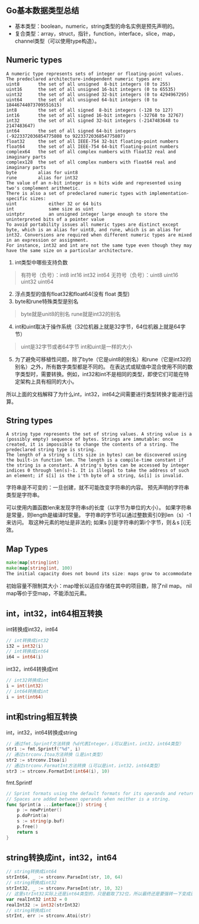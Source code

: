 Go基本数据类型总结
---------------
- 基本类型：boolean，numeric，string类型的命名实例是预先声明的。
- 复合类型：array，struct，指针，function，interface，slice，map，channel类型（可以使用type构造）。

## Numeric types

```
A numeric type represents sets of integer or floating-point values. The predeclared architecture-independent numeric types are:
uint8       the set of all unsigned  8-bit integers (0 to 255)
uint16      the set of all unsigned 16-bit integers (0 to 65535)
uint32      the set of all unsigned 32-bit integers (0 to 4294967295)
uint64      the set of all unsigned 64-bit integers (0 to 18446744073709551615)
int8        the set of all signed  8-bit integers (-128 to 127)
int16       the set of all signed 16-bit integers (-32768 to 32767)
int32       the set of all signed 32-bit integers (-2147483648 to 2147483647)
int64       the set of all signed 64-bit integers (-9223372036854775808 to 9223372036854775807)
float32     the set of all IEEE-754 32-bit floating-point numbers
float64     the set of all IEEE-754 64-bit floating-point numbers
complex64   the set of all complex numbers with float32 real and imaginary parts
complex128  the set of all complex numbers with float64 real and imaginary parts
byte        alias for uint8
rune        alias for int32
The value of an n-bit integer is n bits wide and represented using two's complement arithmetic.
There is also a set of predeclared numeric types with implementation-specific sizes:
uint            either 32 or 64 bits
int             same size as uint
uintptr         an unsigned integer large enough to store the uninterpreted bits of a pointer value
To avoid portability issues all numeric types are distinct except byte, which is an alias for uint8, and rune, which is an alias for int32. Conversions are required when different numeric types are mixed in an expression or assignment. 
For instance, int32 and int are not the same type even though they may have the same size on a particular architecture.
```

1. int类型中哪些支持负数
> 有符号（负号）：int8 int16 int32 int64
> 无符号（负号）：uint8 uint16 uint32 uint64
2. 浮点类型的值有float32和float64(没有 float 类型)
3. byte和rune特殊类型是别名
> byte就是unit8的别名
> rune就是int32的别名
4. int和uint取决于操作系统（32位机器上就是32字节，64位机器上就是64字节）
> uint是32字节或者64字节
> int和uint是一样的大小
5. 为了避免可移植性问题，除了byte（它是uint8的别名）和rune（它是int32的别名）之外，所有数字类型都是不同的。 在表达式或赋值中混合使用不同的数字类型时，需要转换。例如，int32和int不是相同的类型，即使它们可能在特定架构上具有相同的大小。

所以上面的文档解释了为什么int，int32，int64之间需要进行类型转换才能进行运算。

## String types
```
A string type represents the set of string values. A string value is a (possibly empty) sequence of bytes. Strings are immutable: once created, it is impossible to change the contents of a string. The predeclared string type is string.
The length of a string s (its size in bytes) can be discovered using the built-in function len. The length is a compile-time constant if the string is a constant. A string's bytes can be accessed by integer indices 0 through len(s)-1. It is illegal to take the address of such an element; if s[i] is the i'th byte of a string, &s[i] is invalid.
```
字符串是不可变的：一旦创建，就不可能改变字符串的内容。 预先声明的字符串类型是字符串。

可以使用内置函数len来发现字符串s的长度（以字节为单位的大小）。 如果字符串是常量，则length是编译时常量。 字符串的字节可以通过整数索引0到len（s）-1来访问。 取这种元素的地址是非法的; 如果s [i]是字符串的第i个字节，则＆s [i]无效。

## Map Types
```go
make(map[string]int)
make(map[string]int, 100)
The initial capacity does not bound its size: maps grow to accommodate the number of items stored in them, with the exception of nil maps. A nil map is equivalent to an empty map except that no elements may be added.
```
初始容量不限制其大小：map增长以适应存储在其中的项目数，除了nil map。 nil map等价于空map，不能添加元素。

## int，int32，int64相互转换
int转换成int32，int64
```go
// int转换成int32
i32 = int32(i)
// int转换成int64
i64 = int64(i)
```
int32，int64转换成int
```go
// int32转换成int
i = int(int32)
// int64转换成int
i = int(int64)
```

## int和string相互转换
int，int32，int64转换成string
```go
// 通过fmt.Sprintf方法转换（%d代表Integer，i可以是int，int32，int64类型）
str1 := fmt.Sprintf("%d", i)
// 通过strconv.Itoa方法转换（i是int类型）
str2 := strconv.Itoa(i)
// 通过strconv.FormatInt方法转换（i可以是int，int32，int64类型）
str3 := strconv.FormatInt(int64(i), 10)
```
fmt.Sprintf
```go
// Sprint formats using the default formats for its operands and returns the resulting string.
// Spaces are added between operands when neither is a string.
func Sprint(a ...interface{}) string {
    p := newPrinter()
    p.doPrint(a)
    s := string(p.buf)
    p.free()
    return s
}
```

## string转换成int，int32，int64
```go
// string转换成int64
strInt64, _ := strconv.ParseInt(str, 10, 64)
// string转换成int32
strInt32, _ := strconv.ParseInt(str, 10, 32)
// 这里strInt32实际上还是int64类型的，只是截取了32位，所以最终还是要强转一下变成int32类型，如果不强转成int32是会编译报错的
var realInt32 int32 = 0
realInt32 := int32(strInt32)
// string转换成int
strInt, err := strconv.Atoi(str)
```
